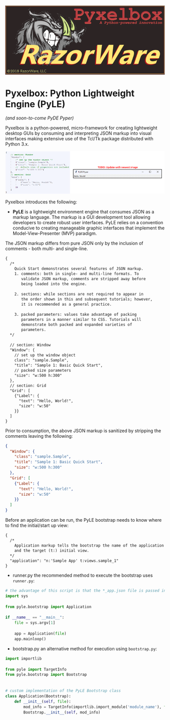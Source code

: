 <p align="center">
    <img src="https://github.com/razorware/pyxelbox/blob/master/images/razorware_pyxelbox_logo.png"
         alt="razorware.pyxelbox logo"
         title="RazorWare.Pyxelbox" />
</p>

# Pyxelbox: Python Lightweight Engine (PyLE)
*(and soon-to-come PyDE Pyper)*

Pyxelbox is a python-powered, micro-framework for creating lightweight desktop GUIs by consuming and interpreting JSON markup into visual interfaces making extensive use of the Tcl/Tk package distributed with Python 3.x.

![JSON markup to Tkinter GUI][json_to_gui]

Pyxelbox introduces the following:

* **PyLE** is a lightweight environment engine that consumes JSON as a markup language. The markup is a GUI development tool allowing developers to create robust user interfaces. PyLE relies on a convention conducive to creating manageable graphic interfaces that implement the Model-View-Presenter (MVP) paradigm.

The JSON markup differs from pure JSON only by the inclusion of comments - both multi- and single-line.
```
{
  /*
    Quick Start demonstrates several features of JSON markup.
    1. comments: both in single- and multi-line formats. To 
       validate JSON markup, comments are stripped away before 
       being loaded into the engine.

    2. sections: while sections	are not required to appear in 
       the order shown in this and subsequent tutorials; however,
       it is recommended as a general practice.

    3. packed parameters: values take advantage of packing 
       parameters in a manner similar to CSS. Tutorials will
       demonstrate both packed and expanded varieties of 
       parameters.
  */
	
  // section: Window
  "Window": {
    // set up the window object
    class": "sample.Sample",
    "title": "Sample 1: Basic Quick Start",
    // packed size parameters
    "size": "w:500 h:300"
  },
  // section: Grid
  "Grid": [
    {"Label": {
      "text": "Hello, World!",
      "size": "w:50"
    }}
  ]
}
```

Prior to consumption, the above JSON markup is sanitized by stripping the comments leaving the following:
```json
{
  "Window": {
    "class": "sample.Sample",
    "title": "Sample 1: Basic Quick Start",
    "size": "w:500 h:300"
  },
  "Grid": [
    {"Label": {
      "text": "Hello, World!",
      "size": "w:50"
    }}
  ]
}
```

Before an application can be run, the PyLE bootstrap needs to know where to find the initial/start up view:
```
{
  /*
    Application markup tells the bootstrap the name of the application
    and the target (t:) initial view.
  */
  "application": "n:'Sample App' t:views.sample_1"
}
```

* runner.py
the recommended method to execute the bootstrap uses `runner.py`:
```python
# the advantage of this script is that the *_app.json file is passed in the command line parameter
import sys

from pyle.bootstrap import Application

if __name__ == "__main__":
    file = sys.argv[1]

    app = Application(file)
    app.mainloop()
```

* bootstrap.py
an alternative method for execution using `bootstrap.py`:
```python
import importlib

from pyle import TargetInfo
from pyle.bootstrap import Bootstrap


# custom implementation of the PyLE Bootstrap class
class Application(Bootstrap):
    def __init__(self, file):
        mod_info = TargetInfo(importlib.import_module('module_name'), file)
        Bootstrap.__init__(self, mod_info)
```

[json_to_gui]: https://github.com/razorware/pyxelbox/blob/master/images/json_to_gui.png "JSON markup to Tkinter GUI"
